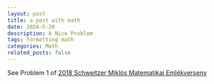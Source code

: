 ```yaml
---
layout: post
title: a post with math
date: 2024-5-20
description: A Nice Problem
tags: formatting math
categories: Math
related_posts: false
---
```


See Problem 1 of [2018 Schweitzer Miklós Matematikai Emlékverseny](https://www.bolyai.hu/files/Schweitzer_2018_megoldasok_es_eredmenyek.pdf)

